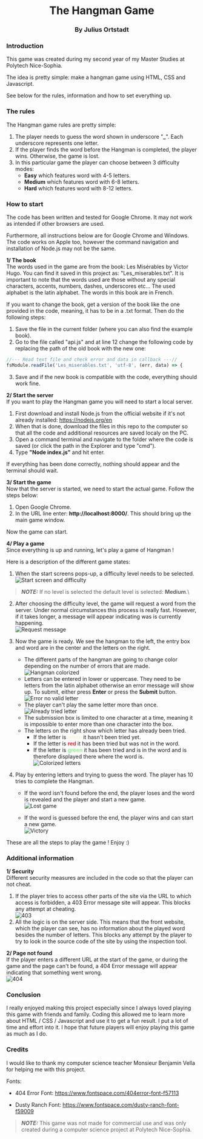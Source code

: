 <h1 align="center">The Hangman Game</h1>
<h3 align="center">By Julius Ortstadt</h3>


### Introduction
This game was created during my second year of my Master Studies at Polytech Nice-Sophia.

The idea is pretty simple: make a hangman game using HTML, CSS and Javascript. 

See below for the rules, information and how to set everything up.

### The rules
The Hangman game rules are pretty simple:
1. The player needs to guess the word shown in underscore "**_**". Each underscore represents one letter.
2. If the player finds the word before the Hangman is completed, the player wins. Otherwise, the game is lost.
3. In this particular game the player can choose between 3 difficulty modes:
   - **Easy** which features word with 4-5 letters.
   - **Medium** which features word with 6-8 letters.
   - **Hard** which features word with 8-12 letters.

### How to start
The code has been written and tested for Google Chrome. 
It may not work as intended if other browsers are used.

Furthermore, all instructions below are for Google Chrome and Windows. 
The code works on Apple too, however the command navigation and installation of Node.js may not be the same.

**1/ The book**\
The words used in the game are from the book: Les Misérables by Victor Hugo. You can find it saved in this project as: "Les_miserables.txt".
It is important to note that the words used are those without any special characters, accents, numbers, dashes, underscores etc...
The used alphabet is the latin alphabet.
The words in this book are in French.

If you want to change the book, get a version of the book like the one provided in the code, meaning, it has to be in a .txt format. 
Then do the following steps:
1. Save the file in the current folder (where you can also find the example book).
2. Go to the file called "api.js" and at line 12 change the following code by replacing the path of the old book with the new one:
```JavaScript
//--- Read text file and check error and data in callback ---//
fsModule.readFile('Les_miserables.txt', 'utf-8', (err, data) => { 
```
3. Save and if the new book is compatible with the code, everything should work fine.

**2/ Start the server**\
If you want to play the Hangman game you will need to start a local server.
1. First download and install Node.js from the official website if it's not already installed: https://nodejs.org/en
2. When that is done, download the files in this repo to the computer so that all the code and additional resources are saved localy on the PC.
3. Open a command terminal and navigate to the folder where the code is saved (or click the path in the Explorer and type "cmd").
4. Type **"Node index.js"** and hit enter. 

If everything has been done correctly, nothing should appear and the terminal should wait.

**3/ Start the game**\
Now that the server is started, we need to start the actual game. 
Follow the steps below:
1. Open Google Chrome.
2. In the URL line enter: **http://localhost:8000/**. This should bring up the main game window.

Now the game can start.

**4/ Play a game**\
Since everything is up and running, let's play a game of Hangman !

Here is a description of the different game states:
1. When the start screens pops-up, a difficulty level needs to be selected. \
![Start screen and difficulty](https://github.com/JuliusOrtstadt/The-Hangman-Game/assets/120115242/c1d46b53-43ad-48dd-a199-09237f53b124)
> **_NOTE:_** If no level is selected the default level is selected: **Medium**.\

2. After choosing the difficulty level, the game will request a word from the server. Under normal circumstances this process is really fast. However, if it takes longer, a message will appear indicating was is currently happening.\
![Request message]() 

3. Now the game is ready. We see the hangman to the left, the entry box and word are in the center and the letters on the right.
   - The different parts of the hangman are going to change color depending on the number of errors that are made.\
   ![Hangman colorized](https://github.com/JuliusOrtstadt/The-Hangman-Game/assets/120115242/ebab7d1e-3fd0-4ae1-9a34-16c30228c92b)
   - Letters can be entered in lower or uppercase. They need to be letters from the latin alphabet otherwise an error message will show up. To submit, either press **Enter** or press the **Submit** button.\
   ![Error no valid letter](https://github.com/JuliusOrtstadt/The-Hangman-Game/assets/120115242/a7145222-ed8f-491d-bcf7-32418e03ba63)
   - The player can't play the same letter more than once.\
   ![Already tried letter](https://github.com/JuliusOrtstadt/The-Hangman-Game/assets/120115242/3e302939-e5e8-484c-a4e1-401981bfec6a)
   - The submission box is limited to one character at a time, meaning it is impossible to enter more than one character into the box.
   - The letters on the right show which letter has already been tried. 
      - If the letter is **<span style="color: beige"> white </span>** it hasn't been tried yet. 
      - If the letter is **<span style="color: #eb2d3a"> red </span>** it has been tried but was not in the word.
      - If the letter is **<span style="color: #90ee90"> green </span>** it has been tried and is in the word and is therefore displayed there where the word is.\
      ![Colorized letters](https://github.com/JuliusOrtstadt/The-Hangman-Game/assets/120115242/4c756b06-72bd-4ff3-a77f-4730dbb957a6)
4. Play by entering letters and trying to guess the word. The player has 10 tries to complete the Hangman. 
   - If the word isn't found before the end, the player loses and the word is revealed and the player and start a new game.\
   ![Lost game](https://github.com/JuliusOrtstadt/The-Hangman-Game/assets/120115242/4ee0a7b2-e93e-44bb-b8fd-85f275d52b30)

   - If the word is guessed before the end, the player wins and can start a new game.\
   ![Victory](https://github.com/JuliusOrtstadt/The-Hangman-Game/assets/120115242/90df5264-a609-42c5-99f4-b5edb97ae82e)

These are all the steps to play the game ! Enjoy :)


### Additional information 
**1/ Security**\
Different security measures are included in the code so that the player can not cheat.
1. If the player tries to access other parts of the site via the URL to which access is forbidden, a 403 Error message site will appear. This blocks any attempt at cheating.\
![403](https://github.com/JuliusOrtstadt/The-Hangman-Game/assets/120115242/16ff64f9-0e40-4321-a2fb-3dfebeea65b1)
2. All the logic is on the server side. This means that the front website, which the player can see, has no information about the played word besides the number of letters. This blocks any attempt by the player to try to look in the source code of the site by using the inspection tool.

**2/ Page not found**\
If the player enters a different URL at the start of the game, or during the game and the page can't be found, a 404 Error message will appear indicating that something went wrong.\
![404](https://github.com/JuliusOrtstadt/The-Hangman-Game/assets/120115242/c7f14980-883d-4f48-ace2-8dec9e801865)


### Conclusion
I really enjoyed making this project especially since I always loved playing this game with friends and family. 
Coding this allowed me to learn more about HTML / CSS / Javascript and use it to get a fun result.
I put a lot of time and effort into it. 
I hope that future players will enjoy playing this game as much as I do.


### Credits
I would like to thank my computer science teacher Monsieur Benjamin Vella for helping me with this project.

Fonts:
- 404 Error Font: https://www.fontspace.com/404error-font-f57113

- Dusty Ranch Font: https://www.fontspace.com/dusty-ranch-font-f59009



> **_NOTE:_** This game was not made for commercial use and was only created during a computer science project at Polytech Nice-Sophia.

 
